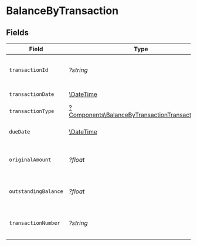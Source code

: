 # BalanceByTransaction


## Fields

| Field                                                                                                             | Type                                                                                                              | Required                                                                                                          | Description                                                                                                       | Example                                                                                                           |
| ----------------------------------------------------------------------------------------------------------------- | ----------------------------------------------------------------------------------------------------------------- | ----------------------------------------------------------------------------------------------------------------- | ----------------------------------------------------------------------------------------------------------------- | ----------------------------------------------------------------------------------------------------------------- |
| `transactionId`                                                                                                   | *?string*                                                                                                         | :heavy_minus_sign:                                                                                                | Unique identifier for the transaction.                                                                            | INV-1001                                                                                                          |
| `transactionDate`                                                                                                 | [\DateTime](https://www.php.net/manual/en/class.datetime.php)                                                     | :heavy_minus_sign:                                                                                                | Date of the transaction.                                                                                          | 2024-01-15                                                                                                        |
| `transactionType`                                                                                                 | [?Components\BalanceByTransactionTransactionType](../../Models/Components/BalanceByTransactionTransactionType.md) | :heavy_minus_sign:                                                                                                | Type of the transaction.                                                                                          | invoice                                                                                                           |
| `dueDate`                                                                                                         | [\DateTime](https://www.php.net/manual/en/class.datetime.php)                                                     | :heavy_minus_sign:                                                                                                | Due date of the transaction.                                                                                      | 2024-02-15                                                                                                        |
| `originalAmount`                                                                                                  | *?float*                                                                                                          | :heavy_minus_sign:                                                                                                | Original amount of the transaction.                                                                               | 1000                                                                                                              |
| `outstandingBalance`                                                                                              | *?float*                                                                                                          | :heavy_minus_sign:                                                                                                | Outstanding balance of the transaction.                                                                           | 800                                                                                                               |
| `transactionNumber`                                                                                               | *?string*                                                                                                         | :heavy_minus_sign:                                                                                                | Transaction number of the transaction.                                                                            | INV-1001                                                                                                          |